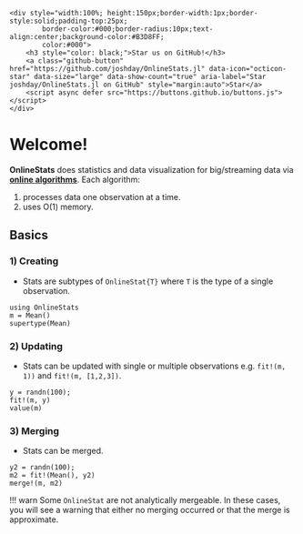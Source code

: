 ```@raw html
<div style="width:100%; height:150px;border-width:1px;border-style:solid;padding-top:25px;
        border-color:#000;border-radius:10px;text-align:center;background-color:#B3D8FF;
        color:#000">
    <h3 style="color: black;">Star us on GitHub!</h3>
    <a class="github-button" href="https://github.com/joshday/OnlineStats.jl" data-icon="octicon-star" data-size="large" data-show-count="true" aria-label="Star joshday/OnlineStats.jl on GitHub" style="margin:auto">Star</a>
    <script async defer src="https://buttons.github.io/buttons.js"></script>
</div>
```

# Welcome!

**OnlineStats** does statistics and data visualization for big/streaming data via [**online algorithms**](https://en.wikipedia.org/wiki/Online_algorithm).  Each algorithm:

1. processes data one observation at a time.
2. uses O(1) memory.


## Basics

### 1) Creating

- Stats are subtypes of `OnlineStat{T}` where `T` is the type of a single observation.

```@repl index
using OnlineStats
m = Mean()
supertype(Mean)
```

### 2) Updating

- Stats can be updated with single or multiple observations e.g. `fit!(m, 1))` and `fit!(m, [1,2,3])`.

```@repl index
y = randn(100);
fit!(m, y)
value(m)
```

### 3) Merging

- Stats can be merged.

```@repl index
y2 = randn(100);
m2 = fit!(Mean(), y2)
merge!(m, m2)
```

!!! warn
    Some `OnlineStat` are not analytically mergeable.  In these cases, you will see a warning that 
    either no merging occurred or that the merge is approximate.
